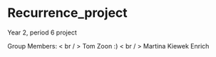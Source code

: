 # Recurrence_project
Year 2, period 6 project

Group Members: 
< br / >  Tom Zoon :)
< br / >  Martina Kiewek Enrich
